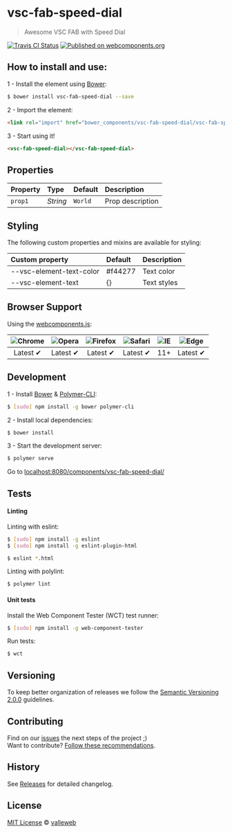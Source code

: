 # vsc-fab-speed-dial

> Awesome VSC FAB with Speed Dial

[![Travis CI Status](https://travis-ci.org/valleweb/vsc-fab-speed-dial.svg?branch=master)](https://travis-ci.org/valleweb/vsc-fab-speed-dial)
[![Published on webcomponents.org](https://img.shields.io/badge/webcomponents.org-published-blue.svg)](https://www.webcomponents.org/element/valleweb/vsc-fab-speed-dial)

## How to install and use:

1 - Install the element using [Bower](http://bower.io/):

```sh
$ bower install vsc-fab-speed-dial --save
```

2 -  Import the element:

```html
<link rel="import" href="bower_components/vsc-fab-speed-dial/vsc-fab-speed-dial.html">
```

3 - Start using it!

<!--
```
<custom-element-demo>
  <template>
    <link rel="import" href="vsc-fab-speed-dial.html">
    <next-code-block></next-code-block>
  </template>
</custom-element-demo>
```
-->

```html
<vsc-fab-speed-dial></vsc-fab-speed-dial>
```

## Properties

Property  | Type        | Default   | Description
:---      |:---         |:---       |:---
`prop1`   | *String*    | `World`   | Prop description

## Styling

The following custom properties and mixins are available for styling:

Custom property                | Default  | Description
:---                           |:---      |:---
--vsc-element-text-color       | #f44277  | Text color
--vsc-element-text             | {}       | Text styles


## Browser Support

Using the [webcomponents.js](https://github.com/WebComponents/webcomponentsjs):

 ![Chrome](https://cdnjs.cloudflare.com/ajax/libs/browser-logos/39.2.2/chrome/chrome_48x48.png) | ![Opera](https://cdnjs.cloudflare.com/ajax/libs/browser-logos/39.2.2/opera/opera_48x48.png) | ![Firefox](https://cdnjs.cloudflare.com/ajax/libs/browser-logos/39.2.2/firefox/firefox_48x48.png) | ![Safari](https://cdnjs.cloudflare.com/ajax/libs/browser-logos/39.2.2/safari/safari_48x48.png) |![IE](https://cdnjs.cloudflare.com/ajax/libs/browser-logos/39.2.2/archive/internet-explorer_9-11/internet-explorer_9-11_48x48.png) |  ![Edge](https://cdnjs.cloudflare.com/ajax/libs/browser-logos/39.2.2/edge/edge_48x48.png) |
:---: | :---: | :---: | :---: | :---: | :---: |
Latest ✔ | Latest ✔ | Latest ✔ | Latest ✔ | 11+ | Latest ✔

## Development

1 - Install [Bower](http://bower.io/) & [Polymer-CLI](https://www.polymer-project.org/1.0/docs/tools/polymer-cli):

```sh
$ [sudo] npm install -g bower polymer-cli
```

2 - Install local dependencies:

```sh
$ bower install
```

3 - Start the development server:

```sh
$ polymer serve
```

Go to [localhost:8080/components/vsc-fab-speed-dial/](http://localhost:8080/components/vsc-fab-speed-dial/)


## Tests

#### Linting

Linting with eslint:

```sh
$ [sudo] npm install -g eslint
$ [sudo] npm install -g eslint-plugin-html

$ eslint *.html
```

Linting with polylint:

```sh
$ polymer lint
```

#### Unit tests

Install the Web Component Tester (WCT) test runner:

```sh
$ [sudo] npm install -g web-component-tester
```

Run tests:

```sh
$ wct
```

## Versioning

To keep better organization of releases we follow the [Semantic Versioning 2.0.0](http://semver.org/) guidelines.

## Contributing

Find on our [issues](https://github.com/valleweb/vsc-fab-speed-dial/issues/) the next steps of the project ;)
<br>
Want to contribute? [Follow these recommendations](https://github.com/valleweb/vsc-fab-speed-dial/blob/master/CONTRIBUTING.md).

## History

See [Releases](https://github.com/valleweb/vsc-fab-speed-dial/releases) for detailed changelog.

## License

[MIT License](https://github.com/valleweb/vsc-fab-speed-dial/blob/master/LICENSE.md) © [valleweb](https://github.com/orgs/valleweb/people)
